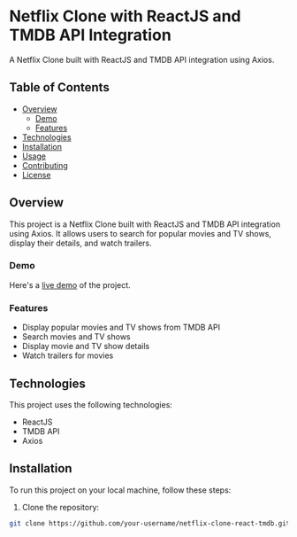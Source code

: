 # Netflix Clone with ReactJS and TMDB API Integration

A Netflix Clone built with ReactJS and TMDB API integration using Axios.

## Table of Contents

- [Overview](#overview)
  - [Demo](#demo)
  - [Features](#features)
- [Technologies](#technologies)
- [Installation](#installation)
- [Usage](#usage)
- [Contributing](#contributing)
- [License](#license)

## Overview

This project is a Netflix Clone built with ReactJS and TMDB API integration using Axios. It allows users to search for popular movies and TV shows, display their details, and watch trailers.

### Demo

Here's a [live demo](https://netflix-clone-react-tmdb.netlify.app/) of the project.

### Features

- Display popular movies and TV shows from TMDB API
- Search movies and TV shows
- Display movie and TV show details
- Watch trailers for movies

## Technologies

This project uses the following technologies:

- ReactJS
- TMDB API
- Axios

## Installation

To run this project on your local machine, follow these steps:

1. Clone the repository:

```sh
git clone https://github.com/your-username/netflix-clone-react-tmdb.git
